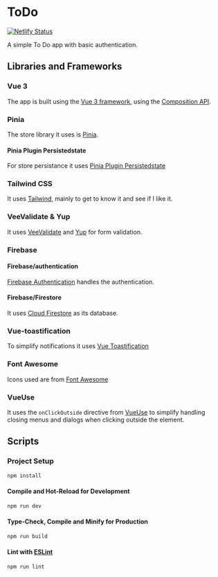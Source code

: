# ToDo
[![Netlify Status](https://api.netlify.com/api/v1/badges/c87ec497-c046-4f0b-a727-ff4ac0a054b7/deploy-status)](https://app.netlify.com/sites/davidjurgens-todo/deploys)

A simple To Do app with basic authentication. 

## Libraries and Frameworks

### Vue 3
The app is built using the [Vue 3 framework](https://vuejs.org/), using the [Composition API](https://vuejs.org/guide/introduction.html).

### Pinia
The store library it uses is [Pinia](https://pinia.vuejs.org/introduction.html).

#### Pinia Plugin Persistedstate
For store persistance it uses [Pinia Plugin Persistedstate](https://github.com/prazdevs/pinia-plugin-persistedstate)

### Tailwind CSS
It uses [Tailwind](https://tailwindcss.com/docs/installation), mainly to get to know it and see if I like it.

### VeeValidate & Yup
It uses [VeeValidate](https://vee-validate.logaretm.com/v4/) and [Yup](https://github.com/jquense/yup) for form validation.

### Firebase
#### Firebase/authentication
[Firebase Authentication](https://firebase.google.com/docs/auth) handles the authentication.
#### Firebase/Firestore
It uses [Cloud Firestore](https://firebase.google.com/docs/firestore) as its database.

### Vue-toastification
To simplify notifications it uses [Vue Toastification](https://openbase.com/js/vue-toastification)

### Font Awesome
Icons used are from [Font Awesome](https://fontawesome.com/docs/web/use-with/vue/)

### VueUse
It uses the `onClickOutside` directive from [VueUse](https://vueuse.org/) to simplify handling closing menus and dialogs when clicking outside the element.

## Scripts

### Project Setup

```sh
npm install
```

#### Compile and Hot-Reload for Development

```sh
npm run dev
```

#### Type-Check, Compile and Minify for Production

```sh
npm run build
```

#### Lint with [ESLint](https://eslint.org/)

```sh
npm run lint
```
